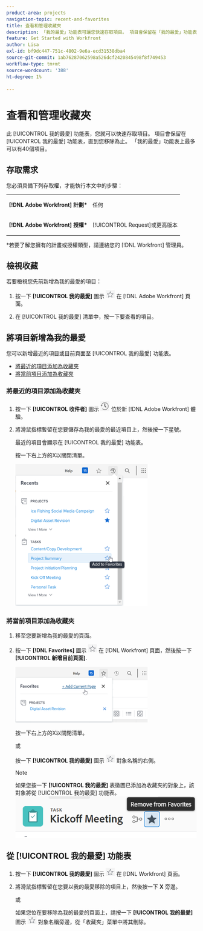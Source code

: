 ```yaml
---
product-area: projects
navigation-topic: recent-and-favorites
title: 查看和管理收藏夾
description: 「我的最愛」功能表可讓您快速存取項目。 項目會保留在「我的最愛」功能表中，直到您移除為止。 「我的最愛」功能表上最多可以有40個項目。
feature: Get Started with Workfront
author: Lisa
exl-id: bf9dc447-751c-4802-9e6a-ecd31538dba4
source-git-commit: 1ab76287062598a526dcf2420845498f8f749453
workflow-type: tm+mt
source-wordcount: '388'
ht-degree: 1%

---
```


# 查看和管理收藏夾

此 [!UICONTROL 我的最愛] 功能表，您就可以快速存取項目。 項目會保留在 [!UICONTROL 我的最愛] 功能表，直到您移除為止。 「我的最愛」功能表上最多可以有40個項目。

## 存取需求

您必須具備下列存取權，才能執行本文中的步驟：

<table style="table-layout:auto"> 
 <col> 
 </col> 
 <col> 
 </col> 
 <tbody> 
  <tr> 
   <td role="rowheader"><strong>[!DNL Adobe Workfront] 計劃*</strong></td> 
   <td> <p>任何</p> </td> 
  </tr> 
  <tr> 
   <td role="rowheader"><strong>[!DNL Adobe Workfront] 授權*</strong></td> 
   <td> <p>[!UICONTROL Request]或更高版本</p> </td> 
  </tr> 
 </tbody> 
</table>

&#42;若要了解您擁有的計畫或授權類型，請連絡您的 [!DNL Workfront] 管理員。

## 檢視收藏

若要檢視您先前新增為我的最愛的項目：

1. 按一下 **[!UICONTROL 我的最愛]** 圖示 ![](assets/favorites-icon.png) 在 [!DNL Adobe Workfront] 頁面。

1. 在 [!UICONTROL 我的最愛] 清單中，按一下要查看的項目。

## 將項目新增為我的最愛

您可以新增最近的項目或目前頁面至 [!UICONTROL 我的最愛] 功能表。

* [將最近的項目添加為收藏夾](#add-recent-items-as-a-favorite)
* [將當前項目添加為收藏夾](#add-the-current-item-as-a-favorite)

### 將最近的項目添加為收藏夾

1. 按一下 **[!UICONTROL 收件者]** 圖示 ![[!UICONTROL 收件者]](assets/recents-icon-40x43.png) 位於新 [!DNL Adobe Workfront] 體驗。
1. 將滑鼠指標暫留在您要儲存為我的最愛的最近項目上，然後按一下星號。

   最近的項目會顯示在 [!UICONTROL 我的最愛] 功能表。

   按一下右上方的X以關閉清單。

   ![收藏最近的項目](assets/favorite-recent-item-2022-350x375.png)

### 將當前項目添加為收藏夾

1. 移至您要新增為我的最愛的頁面。
1. 按一下 **[!DNL Favorites]** 圖示 ![](assets/favorites-icon.png) 在 [!DNL Workfront] 頁面，然後按一下 **[!UICONTROL 新增目前頁面]**.

   ![將當前頁添加到收藏夾](assets/add-current-page-favorite-2022-350x147.png)

   按一下右上方的X以關閉清單。

   或

   按一下 **[!UICONTROL 我的最愛]** 圖示 ![](assets/favorites-icon.png) 對象名稱的右側。

   >[!NOTE]
   >
   >如果您按一下 **[!UICONTROL 我的最愛]** 表徵圖已添加為收藏夾的對象上，該對象將從 [!UICONTROL 我的最愛] 功能表。\
   >![](assets/nwe-remove-from-favorites-350x52.png)

## 從 [!UICONTROL 我的最愛] 功能表

1. 按一下 **[!UICONTROL 我的最愛]** 圖示 ![](assets/favorites-icon.png) 在 [!DNL Workfront] 頁面。

1. 將滑鼠指標暫留在您要以我的最愛移除的項目上，然後按一下 **X** 旁邊。

   或

   如果您位在要移除為我的最愛的頁面上，請按一下 **[!UICONTROL 我的最愛]** 圖示 ![](assets/favorites-icon.png) 對象名稱旁邊，從「收藏夾」菜單中將其刪除。
